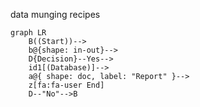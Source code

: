 data munging recipes

```mermaid
graph LR
    B((Start))-->
    b@{shape: in-out}-->
    D{Decision}--Yes-->
    id1[(Database)]-->
    a@{ shape: doc, label: "Report" }-->
    z[fa:fa-user End]
    D--"No"-->B
```
